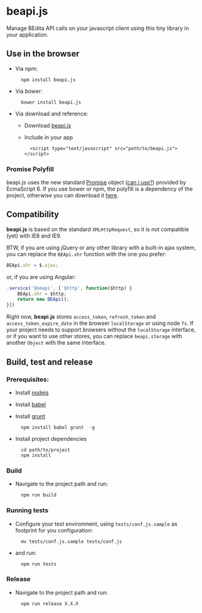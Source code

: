 # beapi.js
Manage BEdita API calls on your javascript client using this tiny library in your application.

## Use in the browser

- Via npm:

		npm install beapi.js

- Via bower:

		bower install beapi.js

- Via download and reference:
	- Download [beapi.js](https://github.com/bedita/beapi.js/archive/master.zip)
	- Include in your app

			<script type="text/javascript" src="path/to/beapi.js"></script>


### Promise Polyfill

beapi.js uses the new standard [Promise](https://developer.mozilla.org/it/docs/Web/JavaScript/Reference/Global_Objects/Promise) object ([can i use?](http://caniuse.com/#feat=promises)) provided by EcmaScript 6. If you use bower or npm, the polyfill is a dependency of the project, otherwise you can download it [here](https://github.com/jakearchibald/es6-promise).

## Compatibility

**beapi.js** is based on the standard `XMLHttpRequest`, so it is not compatible (yet) with IE8 and IE9.

BTW, if you are using jQuery or any other library with a built-in ajax system, you can replace the `BEApi.xhr` function with the one you prefer:

```javascript
BEApi.xhr = $.ajax;
```
or, if you are using Angular:

```javascript
.service('$beapi', ['$http', function($http) {
	BEApi.xhr = $http;
	return new BEApi();
}])
```

Right now, **beapi.js** stores `access_token`, `refresh_token` and `access_token_expire_date` in the browser `localStorage` or using node `fs`. If your project needs to support browsers without the `localStorage` interface, or if you want to use other stores, you can replace `beapi.storage` with another `Object` with the same interface.

## Build, test and release

### Prerequisites:

- Install [nodejs](https://nodejs.org/)
- Install [babel](https://babeljs.io)
- Install [grunt](http://gruntjs.com/)

		npm install babel grunt  -g

- Install project dependencies

		cd path/to/project
		npm install


### Build

- Navigate to the project path and run:

		npm run build


### Running tests

- Configure your test environment, using `tests/conf.js.sample` as footprint for you configuration:

		mv tests/conf.js.sample tests/conf.js

- and run:

		npm run tests


### Release

- Navigate to the project path and run:

		npm run release X.X.X
